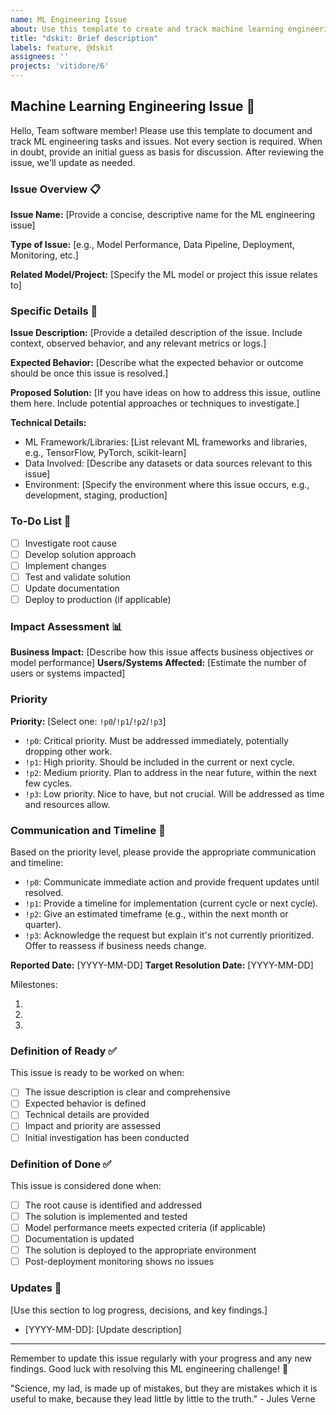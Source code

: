 ```yaml
---
name: ML Engineering Issue
about: Use this template to create and track machine learning engineering tasks and issues
title: "dskit: Brief description"
labels: feature, @dskit
assignees: ''
projects: 'vitidore/6'
---
```


## Machine Learning Engineering Issue 🤖

Hello, Team software member!
Please use this template to document and track ML engineering tasks and issues.
Not every section is required.
When in doubt, provide an initial guess as basis for discussion.
After reviewing the issue, we'll update as needed.

### Issue Overview 📋

**Issue Name:** [Provide a concise, descriptive name for the ML engineering issue]

**Type of Issue:** [e.g., Model Performance, Data Pipeline, Deployment, Monitoring, etc.]

**Related Model/Project:** [Specify the ML model or project this issue relates to]

### Specific Details 🔬

**Issue Description:** [Provide a detailed description of the issue. Include context, observed behavior, and any relevant metrics or logs.]

**Expected Behavior:** [Describe what the expected behavior or outcome should be once this issue is resolved.]

**Proposed Solution:** [If you have ideas on how to address this issue, outline them here. Include potential approaches or techniques to investigate.]

**Technical Details:**
- ML Framework/Libraries: [List relevant ML frameworks and libraries, e.g., TensorFlow, PyTorch, scikit-learn]
- Data Involved: [Describe any datasets or data sources relevant to this issue]
- Environment: [Specify the environment where this issue occurs, e.g., development, staging, production]

### To-Do List 📝
- [ ] Investigate root cause
- [ ] Develop solution approach
- [ ] Implement changes
- [ ] Test and validate solution
- [ ] Update documentation
- [ ] Deploy to production (if applicable)

### Impact Assessment 📊

**Business Impact:** [Describe how this issue affects business objectives or model performance]
**Users/Systems Affected:** [Estimate the number of users or systems impacted]

### Priority

**Priority:** [Select one: `!p0`/`!p1`/`!p2`/`!p3`]
- `!p0`: Critical priority. Must be addressed immediately, potentially dropping other work.
- `!p1`: High priority. Should be included in the current or next cycle.
- `!p2`: Medium priority. Plan to address in the near future, within the next few cycles.
- `!p3`: Low priority. Nice to have, but not crucial. Will be addressed as time and resources allow.

### Communication and Timeline 📅

Based on the priority level, please provide the appropriate communication and timeline:

- `!p0`: Communicate immediate action and provide frequent updates until resolved.
- `!p1`: Provide a timeline for implementation (current cycle or next cycle).
- `!p2`: Give an estimated timeframe (e.g., within the next month or quarter).
- `!p3`: Acknowledge the request but explain it's not currently prioritized. Offer to reassess if business needs change.

**Reported Date:** [YYYY-MM-DD]
**Target Resolution Date:** [YYYY-MM-DD]

Milestones:
1. [Milestone 1]: [Date]
2. [Milestone 2]: [Date]
3. [Milestone 3]: [Date]

### Definition of Ready ✅

This issue is ready to be worked on when:
- [ ] The issue description is clear and comprehensive
- [ ] Expected behavior is defined
- [ ] Technical details are provided
- [ ] Impact and priority are assessed
- [ ] Initial investigation has been conducted

### Definition of Done ✅

This issue is considered done when:
- [ ] The root cause is identified and addressed
- [ ] The solution is implemented and tested
- [ ] Model performance meets expected criteria (if applicable)
- [ ] Documentation is updated
- [ ] The solution is deployed to the appropriate environment
- [ ] Post-deployment monitoring shows no issues

### Updates 🔄

[Use this section to log progress, decisions, and key findings.]

- [YYYY-MM-DD]: [Update description]

---

Remember to update this issue regularly with your progress and any new findings.
Good luck with resolving this ML engineering challenge! 🚀

"Science, my lad, is made up of mistakes, but they are mistakes which it is useful to make, because they lead little by little to the truth." - Jules Verne
